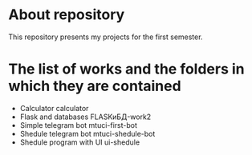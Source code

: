 # About repository 
This repository presents my projects for the first semester.
# The list of works and the folders in which they are contained
- Calculator
calculator
- Flask and databases
FLASKиБД-work2
- Simple telegram bot
mtuci-first-bot
- Shedule telegram bot
mtuci-shedule-bot
- Shedule program with UI
ui-shedule
